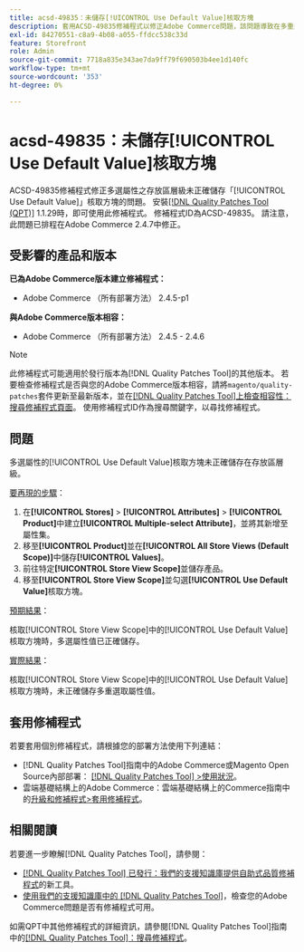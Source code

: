 ```yaml
---
title: acsd-49835：未儲存[!UICONTROL Use Default Value]核取方塊
description: 套用ACSD-49835修補程式以修正Adobe Commerce問題，該問題導致在多重選取屬性的存放區層級上未正確儲存[!UICONTROL Use Default Value]核取方塊。
exl-id: 84270551-c8a9-4b08-a055-ffdcc538c33d
feature: Storefront
role: Admin
source-git-commit: 7718a835e343ae7da9ff79f690503b4ee1d140fc
workflow-type: tm+mt
source-wordcount: '353'
ht-degree: 0%

---
```


# acsd-49835：未儲存[!UICONTROL Use Default Value]核取方塊

ACSD-49835修補程式修正多選屬性之存放區層級未正確儲存「[!UICONTROL Use Default Value]」核取方塊的問題。 安裝[[!DNL Quality Patches Tool (QPT)]](/help/announcements/adobe-commerce-announcements/magento-quality-patches-released-new-tool-to-self-serve-quality-patches.md) 1.1.29時，即可使用此修補程式。 修補程式ID為ACSD-49835。 請注意，此問題已排程在Adobe Commerce 2.4.7中修正。

## 受影響的產品和版本

**已為Adobe Commerce版本建立修補程式：**

* Adobe Commerce （所有部署方法） 2.4.5-p1

**與Adobe Commerce版本相容：**

* Adobe Commerce （所有部署方法） 2.4.5 - 2.4.6

>[!NOTE]
>
>此修補程式可能適用於發行版本為[!DNL Quality Patches Tool]的其他版本。 若要檢查修補程式是否與您的Adobe Commerce版本相容，請將`magento/quality-patches`套件更新至最新版本，並在[[!DNL Quality Patches Tool]上檢查相容性：搜尋修補程式頁面](https://experienceleague.adobe.com/tools/commerce-quality-patches/index.html)。 使用修補程式ID作為搜尋關鍵字，以尋找修補程式。

## 問題

多選屬性的[!UICONTROL Use Default Value]核取方塊未正確儲存在存放區層級。

<u>要再現的步驟</u>：

1. 在&#x200B;**[!UICONTROL Stores]** > **[!UICONTROL Attributes]** > **[!UICONTROL Product]**&#x200B;中建立&#x200B;**[!UICONTROL Multiple-select Attribute]**，並將其新增至屬性集。
1. 移至&#x200B;**[!UICONTROL Product]**&#x200B;並在&#x200B;**[!UICONTROL All Store Views (Default Scope)]**&#x200B;中儲存&#x200B;**[!UICONTROL Values]**。
1. 前往特定&#x200B;**[!UICONTROL Store View Scope]**&#x200B;並儲存產品。
1. 移至&#x200B;**[!UICONTROL Store View Scope]**&#x200B;並勾選&#x200B;**[!UICONTROL Use Default Value]**&#x200B;核取方塊。

<u>預期結果</u>：

核取[!UICONTROL Store View Scope]中的[!UICONTROL Use Default Value]核取方塊時，多選屬性值已正確儲存。

<u>實際結果</u>：

核取[!UICONTROL Store View Scope]中的[!UICONTROL Use Default Value]核取方塊時，未正確儲存多重選取屬性值。

## 套用修補程式

若要套用個別修補程式，請根據您的部署方法使用下列連結：

* [!DNL Quality Patches Tool]指南中的Adobe Commerce或Magento Open Source內部部署： [[!DNL Quality Patches Tool] >使用狀況](https://experienceleague.adobe.com/docs/commerce-operations/tools/quality-patches-tool/usage.html)。
* 雲端基礎結構上的Adobe Commerce：雲端基礎結構上的Commerce指南中的[升級和修補程式>套用修補程式](https://experienceleague.adobe.com/docs/commerce-cloud-service/user-guide/develop/upgrade/apply-patches.html)。

## 相關閱讀

若要進一步瞭解[!DNL Quality Patches Tool]，請參閱：

* [[!DNL Quality Patches Tool] 已發行：我們的支援知識庫提供自助式品質修補程式](/help/announcements/adobe-commerce-announcements/magento-quality-patches-released-new-tool-to-self-serve-quality-patches.md)的新工具。
* [使用我們的支援知識庫中的 [!DNL Quality Patches Tool]](/help/support-tools/patches-available-in-qpt-tool/check-patch-for-magento-issue-with-magento-quality-patches.md)，檢查您的Adobe Commerce問題是否有修補程式可用。

如需QPT中其他修補程式的詳細資訊，請參閱[!DNL Quality Patches Tool]指南中的[[!DNL Quality Patches Tool]：搜尋修補程式](https://experienceleague.adobe.com/tools/commerce-quality-patches/index.html)。
